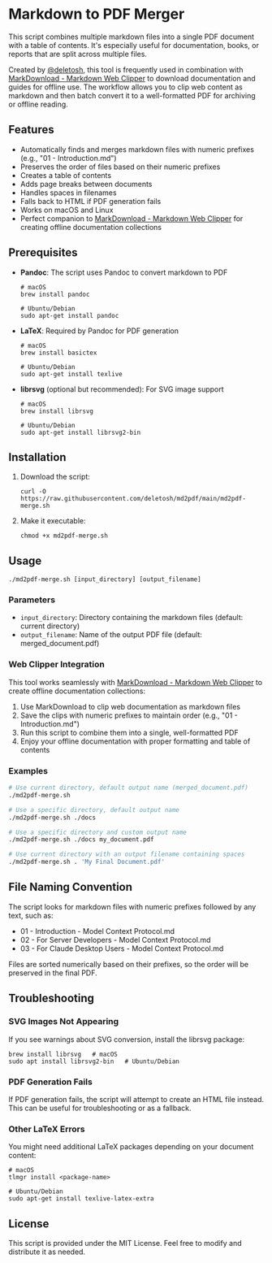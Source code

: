 # Markdown to PDF Merger

This script combines multiple markdown files into a single PDF document with a table of contents. It's especially useful for documentation, books, or reports that are split across multiple files.

Created by [@deletosh](https://github.com/deletosh), this tool is frequently used in combination with [MarkDownload - Markdown Web Clipper](https://github.com/deathau/markdownload) to download documentation and guides for offline use. The workflow allows you to clip web content as markdown and then batch convert it to a well-formatted PDF for archiving or offline reading.

## Features

- Automatically finds and merges markdown files with numeric prefixes (e.g., "01 - Introduction.md")
- Preserves the order of files based on their numeric prefixes
- Creates a table of contents
- Adds page breaks between documents
- Handles spaces in filenames
- Falls back to HTML if PDF generation fails
- Works on macOS and Linux
- Perfect companion to [MarkDownload - Markdown Web Clipper](https://github.com/deathau/markdownload) for creating offline documentation collections

## Prerequisites

- **Pandoc**: The script uses Pandoc to convert markdown to PDF
  ```
  # macOS
  brew install pandoc
  
  # Ubuntu/Debian
  sudo apt-get install pandoc
  ```

- **LaTeX**: Required by Pandoc for PDF generation
  ```
  # macOS
  brew install basictex
  
  # Ubuntu/Debian
  sudo apt-get install texlive
  ```

- **librsvg** (optional but recommended): For SVG image support
  ```
  # macOS
  brew install librsvg
  
  # Ubuntu/Debian
  sudo apt-get install librsvg2-bin
  ```

## Installation

1. Download the script:
   ```
   curl -O https://raw.githubusercontent.com/deletosh/md2pdf/main/md2pdf-merge.sh
   ```

2. Make it executable:
   ```
   chmod +x md2pdf-merge.sh
   ```

## Usage

```
./md2pdf-merge.sh [input_directory] [output_filename]
```

### Parameters

- `input_directory`: Directory containing the markdown files (default: current directory)
- `output_filename`: Name of the output PDF file (default: merged_document.pdf)

### Web Clipper Integration

This tool works seamlessly with [MarkDownload - Markdown Web Clipper](https://github.com/deathau/markdownload) to create offline documentation collections:

1. Use MarkDownload to clip web documentation as markdown files
2. Save the clips with numeric prefixes to maintain order (e.g., "01 - Introduction.md")
3. Run this script to combine them into a single, well-formatted PDF
4. Enjoy your offline documentation with proper formatting and table of contents

### Examples

```bash
# Use current directory, default output name (merged_document.pdf)
./md2pdf-merge.sh

# Use a specific directory, default output name
./md2pdf-merge.sh ./docs

# Use a specific directory and custom output name
./md2pdf-merge.sh ./docs my_document.pdf

# Use current directory with an output filename containing spaces
./md2pdf-merge.sh . 'My Final Document.pdf'
```

## File Naming Convention

The script looks for markdown files with numeric prefixes followed by any text, such as:

- 01 - Introduction - Model Context Protocol.md
- 02 - For Server Developers - Model Context Protocol.md
- 03 - For Claude Desktop Users - Model Context Protocol.md

Files are sorted numerically based on their prefixes, so the order will be preserved in the final PDF.

## Troubleshooting

### SVG Images Not Appearing

If you see warnings about SVG conversion, install the librsvg package:

```
brew install librsvg   # macOS
sudo apt install librsvg2-bin   # Ubuntu/Debian
```

### PDF Generation Fails

If PDF generation fails, the script will attempt to create an HTML file instead. This can be useful for troubleshooting or as a fallback.

### Other LaTeX Errors

You might need additional LaTeX packages depending on your document content:

```
# macOS
tlmgr install <package-name>

# Ubuntu/Debian
sudo apt-get install texlive-latex-extra
```

## License

This script is provided under the MIT License. Feel free to modify and distribute it as needed.
